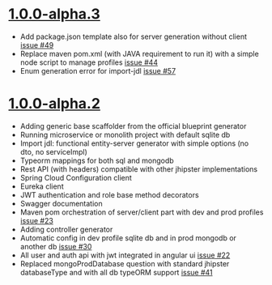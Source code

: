 <a name="1.0.0-alpha.3"></a>
<a name="1.0.0-alpha.2"></a>

# [1.0.0-alpha.3](https://github.com/jhipster/generator-jhipster-nodejs/tree/v1.0.0-alpha.3)

- Add package.json template also for server generation without client [issue #49](https://github.com/jhipster/generator-jhipster-nodejs/issues/49)
- Replace maven pom.xml (with JAVA requirement to run it) with a simple node script to manage profiles [issue #44](https://github.com/jhipster/generator-jhipster-nodejs/issues/44)
- Enum generation error for import-jdl [issue #57](https://github.com/jhipster/generator-jhipster-nodejs/issues/57)

# [1.0.0-alpha.2](https://github.com/jhipster/generator-jhipster-nodejs/tree/v1.0.0-alpha.2)

- Adding generic base scaffolder from the official blueprint generator
- Running microservice or monolith project with default sqlite db
- Import jdl: functional entity-server generator with simple options (no dto, no serviceImpl)
- Typeorm mappings for both sql and mongodb 
- Rest API (with headers) compatible with other jhipster implementations
- Spring Cloud Configuration client
- Eureka client 
- JWT authentication and role base method decorators
- Swagger documentation
- Maven pom orchestration of server/client part with dev and prod profiles [issue #23](https://github.com/jhipster/generator-jhipster-nodejs/issues/23)
- Adding controller generator
- Automatic config in dev profile sqlite db and in prod mongodb or another db [issue #30](https://github.com/jhipster/generator-jhipster-nodejs/issues/30)
- All user and auth api with jwt integrated in angular ui [issue #22](https://github.com/jhipster/generator-jhipster-nodejs/issues/22)
- Replaced mongoProdDatabase question with standard jhipster databaseType and with all db typeORM support [issue #41](https://github.com/jhipster/generator-jhipster-nodejs/issues/41)
